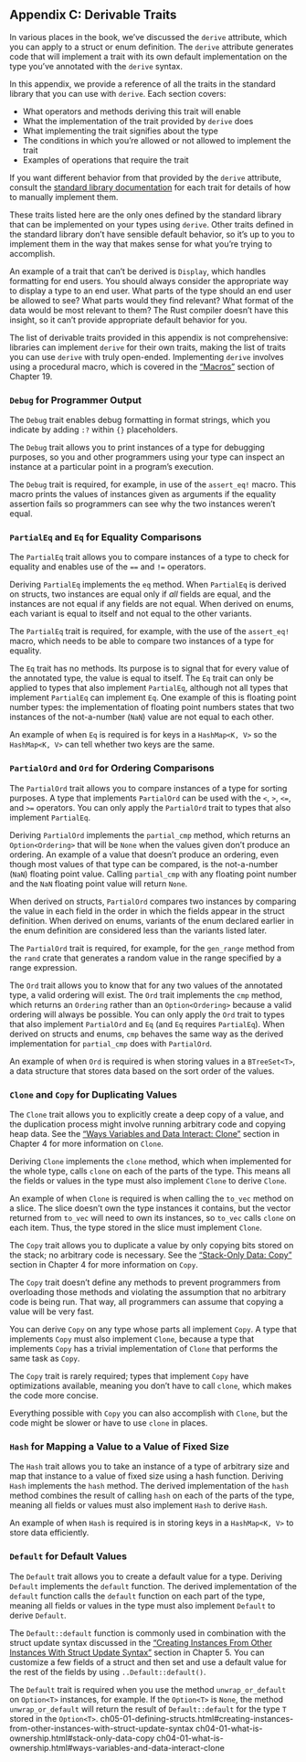 ## Appendix C: Derivable Traits

In various places in the book, we’ve discussed the `derive` attribute, which you can apply to a struct or enum definition. The `derive` attribute generates code that will implement a trait with its own default implementation on the type you’ve annotated with the `derive` syntax.

In this appendix, we provide a reference of all the traits in the standard library that you can use with `derive`. Each section covers:

* What operators and methods deriving this trait will enable
* What the implementation of the trait provided by `derive` does
* What implementing the trait signifies about the type
* The conditions in which you’re allowed or not allowed to implement the trait
* Examples of operations that require the trait

If you want different behavior from that provided by the `derive` attribute, consult the [standard library documentation](../std/index.html)<!-- ignore -->
for each trait for details of how to manually implement them.

These traits listed here are the only ones defined by the standard library that can be implemented on your types using `derive`. Other traits defined in the standard library don’t have sensible default behavior, so it’s up to you to implement them in the way that makes sense for what you’re trying to accomplish.

An example of a trait that can’t be derived is `Display`, which handles formatting for end users. You should always consider the appropriate way to display a type to an end user. What parts of the type should an end user be allowed to see? What parts would they find relevant? What format of the data would be most relevant to them? The Rust compiler doesn’t have this insight, so it can’t provide appropriate default behavior for you.

The list of derivable traits provided in this appendix is not comprehensive: libraries can implement `derive` for their own traits, making the list of traits you can use `derive` with truly open-ended. Implementing `derive` involves using a procedural macro, which is covered in the [“Macros”][macros]<!-- ignore --> section of Chapter 19.

### `Debug` for Programmer Output

The `Debug` trait enables debug formatting in format strings, which you indicate by adding `:?` within `{}` placeholders.

The `Debug` trait allows you to print instances of a type for debugging purposes, so you and other programmers using your type can inspect an instance at a particular point in a program’s execution.

The `Debug` trait is required, for example, in use of the `assert_eq!` macro. This macro prints the values of instances given as arguments if the equality assertion fails so programmers can see why the two instances weren’t equal.

### `PartialEq` and `Eq` for Equality Comparisons

The `PartialEq` trait allows you to compare instances of a type to check for equality and enables use of the `==` and `!=` operators.

Deriving `PartialEq` implements the `eq` method. When `PartialEq` is derived on structs, two instances are equal only if *all* fields are equal, and the instances are not equal if any fields are not equal. When derived on enums, each variant is equal to itself and not equal to the other variants.

The `PartialEq` trait is required, for example, with the use of the `assert_eq!` macro, which needs to be able to compare two instances of a type for equality.

The `Eq` trait has no methods. Its purpose is to signal that for every value of the annotated type, the value is equal to itself. The `Eq` trait can only be applied to types that also implement `PartialEq`, although not all types that implement `PartialEq` can implement `Eq`. One example of this is floating point number types: the implementation of floating point numbers states that two instances of the not-a-number (`NaN`) value are not equal to each other.

An example of when `Eq` is required is for keys in a `HashMap<K, V>` so the `HashMap<K, V>` can tell whether two keys are the same.

### `PartialOrd` and `Ord` for Ordering Comparisons

The `PartialOrd` trait allows you to compare instances of a type for sorting purposes. A type that implements `PartialOrd` can be used with the `<`, `>`, `<=`, and `>=` operators. You can only apply the `PartialOrd` trait to types that also implement `PartialEq`.

Deriving `PartialOrd` implements the `partial_cmp` method, which returns an `Option<Ordering>` that will be `None` when the values given don’t produce an ordering. An example of a value that doesn’t produce an ordering, even though most values of that type can be compared, is the not-a-number (`NaN`) floating point value. Calling `partial_cmp` with any floating point number and the `NaN` floating point value will return `None`.

When derived on structs, `PartialOrd` compares two instances by comparing the value in each field in the order in which the fields appear in the struct definition. When derived on enums, variants of the enum declared earlier in the enum definition are considered less than the variants listed later.

The `PartialOrd` trait is required, for example, for the `gen_range` method from the `rand` crate that generates a random value in the range specified by a range expression.

The `Ord` trait allows you to know that for any two values of the annotated type, a valid ordering will exist. The `Ord` trait implements the `cmp` method, which returns an `Ordering` rather than an `Option<Ordering>` because a valid ordering will always be possible. You can only apply the `Ord` trait to types that also implement `PartialOrd` and `Eq` (and `Eq` requires `PartialEq`). When derived on structs and enums, `cmp` behaves the same way as the derived implementation for `partial_cmp` does with `PartialOrd`.

An example of when `Ord` is required is when storing values in a `BTreeSet<T>`, a data structure that stores data based on the sort order of the values.

### `Clone` and `Copy` for Duplicating Values

The `Clone` trait allows you to explicitly create a deep copy of a value, and the duplication process might involve running arbitrary code and copying heap data. See the [“Ways Variables and Data Interact: Clone”]()<!-- ignore --> section in Chapter 4 for more information on `Clone`.

Deriving `Clone` implements the `clone` method, which when implemented for the whole type, calls `clone` on each of the parts of the type. This means all the fields or values in the type must also implement `Clone` to derive `Clone`.

An example of when `Clone` is required is when calling the `to_vec` method on a slice. The slice doesn’t own the type instances it contains, but the vector returned from `to_vec` will need to own its instances, so `to_vec` calls `clone` on each item. Thus, the type stored in the slice must implement `Clone`.

The `Copy` trait allows you to duplicate a value by only copying bits stored on the stack; no arbitrary code is necessary. See the [“Stack-Only Data: Copy”]()<!-- ignore --> section in Chapter 4 for more information on `Copy`.

The `Copy` trait doesn’t define any methods to prevent programmers from overloading those methods and violating the assumption that no arbitrary code is being run. That way, all programmers can assume that copying a value will be very fast.

You can derive `Copy` on any type whose parts all implement `Copy`. A type that implements `Copy` must also implement `Clone`, because a type that implements `Copy` has a trivial implementation of `Clone` that performs the same task as `Copy`.

The `Copy` trait is rarely required; types that implement `Copy` have optimizations available, meaning you don’t have to call `clone`, which makes the code more concise.

Everything possible with `Copy` you can also accomplish with `Clone`, but the code might be slower or have to use `clone` in places.

### `Hash` for Mapping a Value to a Value of Fixed Size

The `Hash` trait allows you to take an instance of a type of arbitrary size and map that instance to a value of fixed size using a hash function. Deriving `Hash` implements the `hash` method. The derived implementation of the `hash` method combines the result of calling `hash` on each of the parts of the type, meaning all fields or values must also implement `Hash` to derive `Hash`.

An example of when `Hash` is required is in storing keys in a `HashMap<K, V>` to store data efficiently.

### `Default` for Default Values

The `Default` trait allows you to create a default value for a type. Deriving `Default` implements the `default` function. The derived implementation of the `default` function calls the `default` function on each part of the type, meaning all fields or values in the type must also implement `Default` to derive `Default`.

The `Default::default` function is commonly used in combination with the struct update syntax discussed in the [“Creating Instances From Other Instances With Struct Update Syntax”]()<!-- ignore -->
section in Chapter 5. You can customize a few fields of a struct and then set and use a default value for the rest of the fields by using `..Default::default()`.

The `Default` trait is required when you use the method `unwrap_or_default` on `Option<T>` instances, for example. If the `Option<T>` is `None`, the method `unwrap_or_default` will return the result of `Default::default` for the type `T` stored in the `Option<T>`.
ch05-01-defining-structs.html#creating-instances-from-other-instances-with-struct-update-syntax ch04-01-what-is-ownership.html#stack-only-data-copy ch04-01-what-is-ownership.html#ways-variables-and-data-interact-clone

[macros]: ch19-06-macros.html#macros
